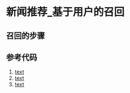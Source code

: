 # 新闻推荐_基于用户的召回



## 召回的步骤



## 参考代码


1. [text](src/recall_userBasedAct.py)
1. [text](src/recall_userBasedEmb.py)
1. [text](src/tools_recall.py)